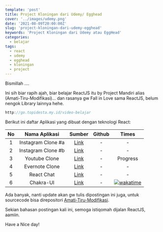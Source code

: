 ```yaml
---
template: 'post'
title: Project Kloningan dari Udemy/ Egghead
cover: '../images/udemy.png'
date: '2021-08-09T20:00:00Z'
slug: 'project-kloningan-dari-udemy-egghead'
keywords: 'Project Kloningan dari Udemy atau EggHead'
categories:
  - belajar
tags:
  - react
  - udemy
  - egghead
  - kloningan
  - project
---
```


Bismillah ....

Ini sih biar rapih ajah, biar belajar ReactJS itu by Project Mandiri alias (Amati-Tiru-Modifikasi)... dan rasanya gw Fall in Love sama ReactJS, belum nengok Library lainnya hehe.

```javascript
http://go.topidesta.my.id/video-belajar
```

Berikut ini daftar Aplikasi yang dibuat dengan teknologi React:

|  No   |   Nama Aplikasi    |                                                 Sumber                                               | Github |  Times  |
| :---: | :----------------: | :-----------------------------------------------------------------------------------------------------------: | :--------: | :------: |
|   1   | Instagram Clone #a |                     [Link](https://www.udemy.com/share/103WbY2@PW5jfVpbSlEGek5EEkhNfj0=/)                     |     -      |    -     |
|   2   | Instagram Clone #b |                     [Link](https://www.udemy.com/share/102Rwq2@Pm5gfVpbSlEGek5EO0tnfQ==/)                     |     -      |    -     |
|   3   |   Youtube Clone    |                   [Link](https://www.udemy.com/share/1049fI2@FEdjfUtKc1QPc0JKC3pxfT1uYFc=/)                   |     -      | Progress |
|   4   |   Evernote Clone   |                   [Link](https://www.udemy.com/share/1031e02@PkdKfWFjcFQPc0JKC3pxVBRuY31h/)                   |     -      |    -     |
|   5   |     React Chat     | [Link](https://www.udemy.com/share/1050m03@r57i-ZOJFMBkqU2e8On79JZ7IESQSUyo-yA6lFuc8qeUxZ-62r8R1fHCof0z43Q8/) |     -      |    -     |
|   6   |     Chakra-UI      |           [Link](https://egghead.io/courses/build-a-modern-user-interface-with-chakra-ui-fac68106)            |     -      |    [![wakatime](https://wakatime.com/badge/user/68c213cd-13a4-4383-895c-d9fa85106cb4/project/47aef44e-6972-463a-b192-809198c2e396.svg)](https://wakatime.com/badge/user/68c213cd-13a4-4383-895c-d9fa85106cb4/project/47aef44e-6972-463a-b192-809198c2e396)     |


Ada banyak, nanti update akan gw tulis dipostingan ini juga, untuk sourcecode bisa direpositori [Amati-Tiru-Modifikasi](https://github.com/amati-tiru-modifikasi).

Sekian bahasan postingan kali ini, semoga istiqomah dijalan ReactJS, aamiin.

Have a Nice day!
